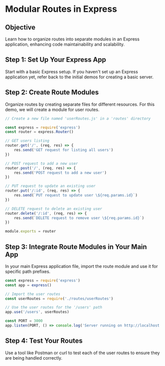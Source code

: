 # Modular Routes in Express

## Objective
Learn how to organize routes into separate modules in an Express application, enhancing code maintainability and scalability.

## Step 1: Set Up Your Express App
Start with a basic Express setup. If you haven't set up an Express application yet, refer back to the initial demos for creating a basic server.

## Step 2: Create Route Modules
Organize routes by creating separate files for different resources. For this demo, we will create a module for user routes.

```javascript
// Create a new file named 'userRoutes.js' in a 'routes' directory

const express = require('express')
const router = express.Router()

// GET users listing
router.get('/', (req, res) => {
    res.send('GET request for listing all users')
})

// POST request to add a new user
router.post('/', (req, res) => {
    res.send('POST request to add a new user')
})

// PUT request to update an existing user
router.put('/:id', (req, res) => {
    res.send(`PUT request to update user \${req.params.id}`)
})

// DELETE request to delete an existing user
router.delete('/:id', (req, res) => {
    res.send(`DELETE request to remove user \${req.params.id}`)
})

module.exports = router
```

## Step 3: Integrate Route Modules in Your Main App
In your main Express application file, import the route module and use it for specific path prefixes.

```javascript
const express = require('express')
const app = express()

// Import the user routes
const userRoutes = require('./routes/userRoutes')

// Use the user routes for the '/users' path
app.use('/users', userRoutes)

const PORT = 3000
app.listen(PORT, () => console.log('Server running on http://localhost:${PORT}'))
```

## Step 4: Test Your Routes
Use a tool like Postman or curl to test each of the user routes to ensure they are being handled correctly.
